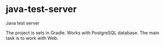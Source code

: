 # java-test-server
Java test server

The project is sets in Gradle.
Works with PostgreSQL database.
The main task is to work with Web.
